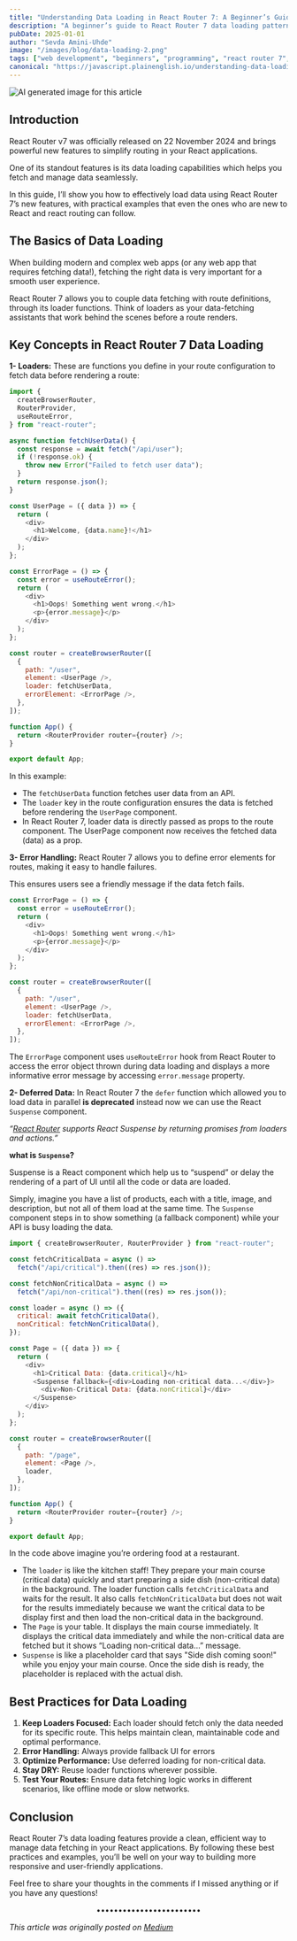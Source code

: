 ```yaml
---
title: "Understanding Data Loading in React Router 7: A Beginner’s Guide(2025)"
description: "A beginner’s guide to React Router 7 data loading patterns. Learn through examples and transform how you handle data in your React applications."
pubDate: 2025-01-01
author: "Sevda Amini-Uhde"
image: "/images/blog/data-loading-2.png"
tags: ["web development", "beginners", "programming", "react router 7", "React"]
canonical: "https://javascript.plainenglish.io/understanding-data-loading-in-react-router-7-829df70f23ab"
---
```


![AI generated image for this article](/public/images/blog/data-loading-2.png)

## Introduction

React Router v7 was officially released on 22 November 2024 and brings powerful new features to simplify routing in your React applications.

One of its standout features is its data loading capabilities which helps you fetch and manage data seamlessly.

In this guide, I’ll show you how to effectively load data using React Router 7’s new features, with practical examples that even the ones who are new to React and react routing can follow.

## The Basics of Data Loading

When building modern and complex web apps (or any web app that requires fetching data!), fetching the right data is very important for a smooth user experience.

React Router 7 allows you to couple data fetching with route definitions, through its loader functions. Think of loaders as your data-fetching assistants that work behind the scenes before a route renders.

## Key Concepts in React Router 7 Data Loading

**1- Loaders:** These are functions you define in your route configuration to fetch data before rendering a route:

```javascript
import {
  createBrowserRouter,
  RouterProvider,
  useRouteError,
} from "react-router";

async function fetchUserData() {
  const response = await fetch("/api/user");
  if (!response.ok) {
    throw new Error("Failed to fetch user data");
  }
  return response.json();
}

const UserPage = ({ data }) => {
  return (
    <div>
      <h1>Welcome, {data.name}!</h1>
    </div>
  );
};

const ErrorPage = () => {
  const error = useRouteError();
  return (
    <div>
      <h1>Oops! Something went wrong.</h1>
      <p>{error.message}</p>
    </div>
  );
};

const router = createBrowserRouter([
  {
    path: "/user",
    element: <UserPage />,
    loader: fetchUserData,
    errorElement: <ErrorPage />,
  },
]);

function App() {
  return <RouterProvider router={router} />;
}

export default App;
```

In this example:

- The `fetchUserData` function fetches user data from an API.
- The `loader` key in the route configuration ensures the data is fetched before rendering the `UserPage` component.
- In React Router 7, loader data is directly passed as props to the route component. The UserPage component now receives the fetched data (data) as a prop.

**3- Error Handling:** React Router 7 allows you to define error elements for routes, making it easy to handle failures.

This ensures users see a friendly message if the data fetch fails.

```javascript
const ErrorPage = () => {
  const error = useRouteError();
  return (
    <div>
      <h1>Oops! Something went wrong.</h1>
      <p>{error.message}</p>
    </div>
  );
};

const router = createBrowserRouter([
  {
    path: "/user",
    element: <UserPage />,
    loader: fetchUserData,
    errorElement: <ErrorPage />,
  },
]);
```

The `ErrorPage` component uses `useRouteError` hook from React Router to access the error object thrown during data loading and displays a more informative error message by accessing `error.message` property.

**2- Deferred Data:** In React Router 7 the `defer` function which allowed you to load data in parallel **is deprecated** instead now we can use the React `Suspense` component.

_“[React Router](https://reactrouter.com/how-to/suspense) supports React Suspense by returning promises from loaders and actions.”_

**what is `Suspense`?**

Suspense is a React component which help us to “suspend” or delay the rendering of a part of UI until all the code or data are loaded.

Simply, imagine you have a list of products, each with a title, image, and description, but not all of them load at the same time. The `Suspense` component steps in to show something (a fallback component) while your API is busy loading the data.

```javascript
import { createBrowserRouter, RouterProvider } from "react-router";

const fetchCriticalData = async () =>
  fetch("/api/critical").then((res) => res.json());

const fetchNonCriticalData = async () =>
  fetch("/api/non-critical").then((res) => res.json());

const loader = async () => ({
  critical: await fetchCriticalData(),
  nonCritical: fetchNonCriticalData(),
});

const Page = ({ data }) => {
  return (
    <div>
      <h1>Critical Data: {data.critical}</h1>
      <Suspense fallback={<div>Loading non-critical data...</div>}>
        <div>Non-Critical Data: {data.nonCritical}</div>
      </Suspense>
    </div>
  );
};

const router = createBrowserRouter([
  {
    path: "/page",
    element: <Page />,
    loader,
  },
]);

function App() {
  return <RouterProvider router={router} />;
}

export default App;
```

In the code above imagine you’re ordering food at a restaurant.

- The `loader` is like the kitchen staff! They prepare your main course (critical data) quickly and start preparing a side dish (non-critical data) in the background. The loader function calls `fetchCriticalData` and waits for the result. It also calls `fetchNonCriticalData` but does not wait for the results immediately because we want the critical data to be display first and then load the non-critical data in the background.
- The `Page` is your table. It displays the main course immediately. It displays the critical data immediately and while the non-critical data are fetched but it shows “Loading non-critical data…” message.
- `Suspense` is like a placeholder card that says "Side dish coming soon!" while you enjoy your main course. Once the side dish is ready, the placeholder is replaced with the actual dish.

## Best Practices for Data Loading

1. **Keep Loaders Focused:** Each loader should fetch only the data needed for its specific route. This helps maintain clean, maintainable code and optimal performance.
2. **Error Handling:** Always provide fallback UI for errors
3. **Optimize Performance:** Use deferred loading for non-critical data.
4. **Stay DRY:** Reuse loader functions wherever possible.
5. **Test Your Routes:** Ensure data fetching logic works in different scenarios, like offline mode or slow networks.

## Conclusion

React Router 7’s data loading features provide a clean, efficient way to manage data fetching in your React applications. By following these best practices and examples, you’ll be well on your way to building more responsive and user-friendly applications.

Feel free to share your thoughts in the comments if I missed anything or if you have any questions!

<div style="text-align: center;">••••••••••••••••••••••••</div>

_This article was originally posted on [Medium](https://medium.com/@SevdaSevinu/understanding-data-loading-in-react-router-7-829df70f23ab)_
